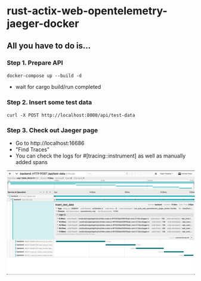 # rust-actix-web-opentelemetry-jaeger-docker
## All you have to do is...
### Step 1. Prepare API
```shell
docker-compose up --build -d
```

* wait for cargo build/run completed

### Step 2. Insert some test data
```shell
curl -X POST http://localhost:8000/api/test-data
```

### Step 3. Check out Jaeger page
* Go to http://localhost:16686
* "Find Traces"
* You can check the logs for #[tracing::instrument] as well as manually added spans

![Trace Example](images/trace.png)